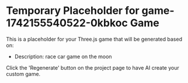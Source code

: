 
# Temporary Placeholder for game-1742155540522-0kbkoc Game

This is a placeholder for your Three.js game that will be generated based on:
- Description: race car game on the moon

Click the 'Regenerate' button on the project page to have AI create your custom game.
